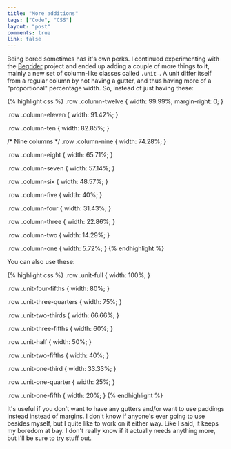 ```yaml
---
title: "More additions"
tags: ["Code", "CSS"]
layout: "post"
comments: true
link: false
---
```


Being bored sometimes has it's own perks. I continued experimenting with the [Begrider](/projects/begrider/) project and ended up adding a couple of more things to it, mainly a new set of column-like classes called `.unit-`. A unit differ itself from a regular column by not having a gutter, and thus having more of a "proportional" percentage width. So, instead of just having these:

{% highlight css %}
.row .column-twelve {
  width: 99.99%;
  margin-right: 0;
}

.row .column-eleven {
  width: 91.42%;
}

.row .column-ten {
  width: 82.85%;
}

/* Nine columns */
.row .column-nine {
  width: 74.28%;
}

.row .column-eight {
  width: 65.71%;
}

.row .column-seven {
  width: 57.14%;
}

.row .column-six {
  width: 48.57%;
}

.row .column-five {
  width: 40%;
}

.row .column-four {
  width: 31.43%;
}

.row .column-three {
  width: 22.86%;
}

.row .column-two {
  width: 14.29%;
}

.row .column-one {
  width: 5.72%;
}
{% endhighlight %}

You can also use these:

{% highlight css %}
.row .unit-full {
  width: 100%;
}

.row .unit-four-fifths {
  width: 80%;
}

.row .unit-three-quarters {
  width: 75%;
}

.row .unit-two-thirds {
  width: 66.66%;
}

.row .unit-three-fifths {
  width: 60%;
}

.row .unit-half {
  width: 50%;
}

.row .unit-two-fifths {
  width: 40%;
}

.row .unit-one-third {
  width: 33.33%;
}

.row .unit-one-quarter {
  width: 25%;
}

.row .unit-one-fifth {
  width: 20%;
}
{% endhighlight %}

It's useful if you don't want to have any gutters and/or want to use paddings instead instead of margins. I don't know if anyone's ever going to use besides myself, but I quite like to work on it either way. Like I said, it keeps my boredom at bay. I don't really know if it actually needs anything more, but I'll be sure to try stuff out.
